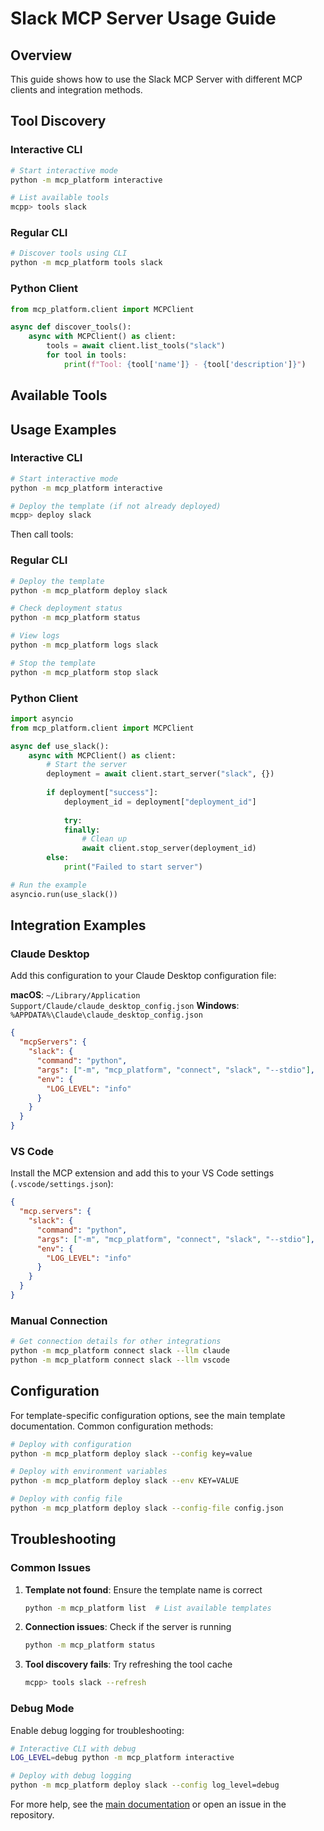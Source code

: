 # Slack MCP Server Usage Guide

## Overview

This guide shows how to use the Slack MCP Server with different MCP clients and integration methods.

## Tool Discovery

### Interactive CLI
```bash
# Start interactive mode
python -m mcp_platform interactive

# List available tools
mcpp> tools slack
```

### Regular CLI
```bash
# Discover tools using CLI
python -m mcp_platform tools slack
```

### Python Client
```python
from mcp_platform.client import MCPClient

async def discover_tools():
    async with MCPClient() as client:
        tools = await client.list_tools("slack")
        for tool in tools:
            print(f"Tool: {tool['name']} - {tool['description']}")
```

## Available Tools

## Usage Examples

### Interactive CLI

```bash
# Start interactive mode
python -m mcp_platform interactive

# Deploy the template (if not already deployed)
mcpp> deploy slack
```

Then call tools:
### Regular CLI

```bash
# Deploy the template
python -m mcp_platform deploy slack

# Check deployment status
python -m mcp_platform status

# View logs
python -m mcp_platform logs slack

# Stop the template
python -m mcp_platform stop slack
```

### Python Client

```python
import asyncio
from mcp_platform.client import MCPClient

async def use_slack():
    async with MCPClient() as client:
        # Start the server
        deployment = await client.start_server("slack", {})
        
        if deployment["success"]:
            deployment_id = deployment["deployment_id"]
            
            try:
            finally:
                # Clean up
                await client.stop_server(deployment_id)
        else:
            print("Failed to start server")

# Run the example
asyncio.run(use_slack())
```

## Integration Examples

### Claude Desktop

Add this configuration to your Claude Desktop configuration file:

**macOS**: `~/Library/Application Support/Claude/claude_desktop_config.json`
**Windows**: `%APPDATA%\Claude\claude_desktop_config.json`

```json
{
  "mcpServers": {
    "slack": {
      "command": "python",
      "args": ["-m", "mcp_platform", "connect", "slack", "--stdio"],
      "env": {
        "LOG_LEVEL": "info"
      }
    }
  }
}
```

### VS Code

Install the MCP extension and add this to your VS Code settings (`.vscode/settings.json`):

```json
{
  "mcp.servers": {
    "slack": {
      "command": "python",
      "args": ["-m", "mcp_platform", "connect", "slack", "--stdio"],
      "env": {
        "LOG_LEVEL": "info"
      }
    }
  }
}
```

### Manual Connection

```bash
# Get connection details for other integrations
python -m mcp_platform connect slack --llm claude
python -m mcp_platform connect slack --llm vscode
```

## Configuration

For template-specific configuration options, see the main template documentation. Common configuration methods:

```bash
# Deploy with configuration
python -m mcp_platform deploy slack --config key=value

# Deploy with environment variables  
python -m mcp_platform deploy slack --env KEY=VALUE

# Deploy with config file
python -m mcp_platform deploy slack --config-file config.json
```

## Troubleshooting

### Common Issues

1. **Template not found**: Ensure the template name is correct
   ```bash
   python -m mcp_platform list  # List available templates
   ```

2. **Connection issues**: Check if the server is running
   ```bash
   python -m mcp_platform status
   ```

3. **Tool discovery fails**: Try refreshing the tool cache
   ```bash
   mcpp> tools slack --refresh
   ```

### Debug Mode

Enable debug logging for troubleshooting:

```bash
# Interactive CLI with debug
LOG_LEVEL=debug python -m mcp_platform interactive

# Deploy with debug logging
python -m mcp_platform deploy slack --config log_level=debug
```

For more help, see the [main documentation](../../) or open an issue in the repository.
